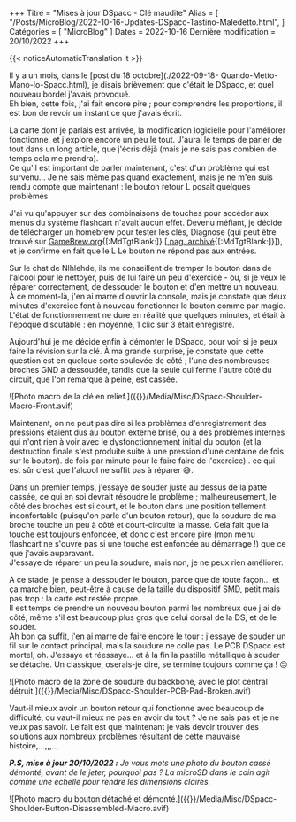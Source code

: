 +++
Titre = "Mises à jour DSpacc - Clé maudite"
Alias ​​= [
  "/Posts/MicroBlog/2022-10-16-Updates-DSpacc-Tastino-Maledetto.html",
]
Catégories = [ "MicroBlog" ]
Dates = 2022-10-16
Dernière modification = 20/10/2022
+++

{{< noticeAutomaticTranslation it >}}



Il y a un mois, dans le [post du 18 octobre](./2022-09-18- Quando-Metto-Mano-Io-Spacc.html), je disais brièvement que c'était le DSpacc, et quel nouveau bordel j'avais provoqué.  
Eh bien, cette fois, j'ai fait encore pire ; pour comprendre les proportions, il est bon de revoir un instant ce que j'avais écrit.

La carte dont je parlais est arrivée, la modification logicielle pour l'améliorer fonctionne, et j'explore encore un peu le tout. J'aurai le temps de parler de tout dans un long article, que j'écris déjà (mais je ne sais pas combien de temps cela me prendra).  
Ce qu'il est important de parler maintenant, c'est d'un problème qui est survenu... Je ne sais même pas quand exactement, mais je ne m'en suis rendu compte que maintenant : le bouton retour L posait quelques problèmes.

J'ai vu qu'appuyer sur des combinaisons de touches pour accéder aux menus du système flashcart n'avait aucun effet. Devenu méfiant, je décide de télécharger un homebrew pour tester les clés, Diagnose (qui peut être trouvé sur [GameBrew.org](https://www.gamebrew.org/wiki/Diagnose){[:MdTgtBlank:]} [[ pag. archivé](https://web.archive.org/web/20220818023822/https://www.gamebrew.org/wiki/Diagnose){[:MdTgtBlank:]}]), et je confirme en fait que le L Le bouton ne répond pas aux entrées.

Sur le chat de Nlhlehde, ils me conseillent de tremper le bouton dans de l'alcool pour le nettoyer, puis de lui faire un peu d'exercice - ou, si je veux le réparer correctement, de dessouder le bouton et d'en mettre un nouveau.  
À ce moment-là, j'en ai marre d'ouvrir la console, mais je constate que deux minutes d'exercice font à nouveau fonctionner le bouton comme par magie. L'état de fonctionnement ne dure en réalité que quelques minutes, et était à l'époque discutable : en moyenne, 1 clic sur 3 était enregistré.

Aujourd'hui je me décide enfin à démonter le DSpacc, pour voir si je peux faire la révision sur la clé. À ma grande surprise, je constate que cette question est en quelque sorte soulevée de côté ; l'une des nombreuses broches GND a dessoudée, tandis que la seule qui ferme l'autre côté du circuit, que l'on remarque à peine, est cassée.

![Photo macro de la clé en relief.]({{<assetsRoot >}}/Media/Misc/DSpacc-Shoulder-Macro-Front.avif)

Maintenant, on ne peut pas dire si les problèmes d'enregistrement des pressions étaient dus au bouton externe brisé, ou à des problèmes internes qui n'ont rien à voir avec le dysfonctionnement initial du bouton (et la destruction finale s'est produite suite à une pression d'une centaine de fois sur le bouton). de fois par minute pour le faire faire de l'exercice).. ce qui est sûr c'est que l'alcool ne suffit pas à réparer 😅.

Dans un premier temps, j'essaye de souder juste au dessus de la patte cassée, ce qui en soi devrait résoudre le problème ; malheureusement, le côté des broches est si court, et le bouton dans une position tellement inconfortable (puisqu'on parle d'un bouton retour), que la soudure de ma broche touche un peu à côté et court-circuite la masse. Cela fait que la touche est toujours enfoncée, et donc c'est encore pire (mon menu flashcart ne s'ouvre pas si une touche est enfoncée au démarrage !) que ce que j'avais auparavant.  
J'essaye de réparer un peu la soudure, mais non, je ne peux rien améliorer.

A ce stade, je pense à dessouder le bouton, parce que de toute façon... et ça marche bien, peut-être à cause de la taille du dispositif SMD, petit mais pas trop : la carte est restée propre.  
Il est temps de prendre un nouveau bouton parmi les nombreux que j'ai de côté, même s'il est beaucoup plus gros que celui dorsal de la DS, et de le souder.  
Ah bon ça suffit, j'en ai marre de faire encore le tour : j'essaye de souder un fil sur le contact principal, mais la soudure ne colle pas. Le PCB DSpacc est mortel, oh. J'essaye et réessaye... et à la fin la pastille métallique à souder se détache. Un classique, oserais-je dire, se termine toujours comme ça ! 😑

![Photo macro de la zone de soudure du backbone, avec le plot central détruit.]({{<assetsRoot >}}/Media/Misc/DSpacc-Shoulder-PCB-Pad-Broken.avif)

Vaut-il mieux avoir un bouton retour qui fonctionne avec beaucoup de difficulté, ou vaut-il mieux ne pas en avoir du tout ? Je ne sais pas et je ne veux pas savoir. Le fait est que maintenant je vais devoir trouver des solutions aux nombreux problèmes résultant de cette mauvaise histoire,...,,,..,

_**P.S, mise à jour 20/10/2022 :** Je vous mets une photo du bouton cassé démonté, avant de le jeter, pourquoi pas ? La microSD dans le coin agit comme une échelle pour rendre les dimensions claires._

![Photo macro du bouton détaché et démonté.]({{<assetsRoot >}}/Media/Misc/DSpacc-Shoulder-Button-Disassembled-Macro.avif)